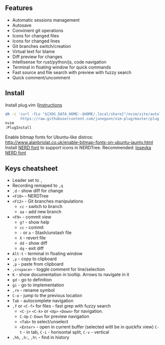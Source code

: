 ## Features

* Automatic sessions management
* Autosave
* Convinient git operations
* Icons for changed files
* Icons for changed lines
* Git branches switch/creation
* Virtual text for blame
* Diff preview for changes
* Intellisense for rust/python/js, code navigation
* Terminal in floating window for quick commands
* Fast source and file search with preview with fuzzy search
* Quick comment/uncomment

## Install
Install plug.vim ([Instructions](https://github.com/junegunn/vim-plug)

```bash
sh -c 'curl -fLo "${XDG_DATA_HOME:-$HOME/.local/share}"/nvim/site/autoload/plug.vim --create-dirs \
       https://raw.githubusercontent.com/junegunn/vim-plug/master/plug.vim'
nvim
:PlugInstall
```

Enable bitmap fonts for Ubuntu-like distros: http://www.alanbriolat.co.uk/enable-bitmap-fonts-on-ubuntu-jaunty.html
Install [NERD font](https://github.com/ryanoasis/nerd-fonts#option-3-install-script) to support icons in NERDTree. Recommended:  [Iosevka NERD font](https://github.com/ryanoasis/nerd-fonts/tree/master/patched-fonts/Iosevka)

## Keys cheatsheet

* Leader set to `,`
* Recording remaped to `,q`
* `,d` - show diff for change
* `<F10>` - NERDTree
* `<F12>` - Git branches manipulations
  * `cc`  - switch to branch
  * `aa`  - add new branch
* `<F9>`  - commit view
  * `g?`  - show help
  * `cc`  - commit
  * `-` or `a` - Stash/unstash file
  * `X`  - revert file
  * `dd` - show diff
  * `dq` - exit diff
* `Alt-t` - terminal in floating window
* `,y` - copy to clipboard
* `,p` - paste from clipboard
* `,c<space>` - toggle comment for line/selection
* `K` - show documentation in tooltip. Arrows to navigate in it
* `gd` - go to definition
* `gi` - go to implementation
* `,rn` - rename symbol
* `C-o` - jump to the previous location
* `Tab` - autocomplete navigation
* `,f` or `<C-f>` for files - fast grep with fuzzy search
    * `<C-j>` `<C-k>` or `<Up>` `<Down>` for navigation.
    * `C-Up` `C-Down` for preview navigation
    * `<Tab>` to select/unselect
    * `<Enter>` - open in current buffer (selected witll be in quickfix view)
      `C-t` - in tab, `C-i` - horisontal split, `C-v` - vertical
* `,hh`, `,h:`, `,h\` - find in history

